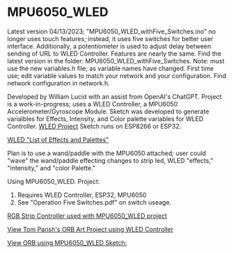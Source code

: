 # MPU6050_WLED

Latest version 04/13/2023; "MPU6050_WLED_withFive_Switches.ino" no longer uses touch features; instead, it uses five switches for better user interface. 
Additionally, a potentiometer is used to adjust delay between sending of URL to WLED Controller.  Features are nearly the same.  Find the latest version 
in the folder: MPU6050_WLED_withFive_Switches. Note: must use the new variables.h file; as variable names have changed. First time use; edit variable values 
to match your network and your configuration.  Find network configuration in network.h.

Developed by William Lucid with an assist from OpenAI's ChatGPT.  Project is a work-in-progress; uses a WLED Controller, a MPU6050 Accelerometer/Gyroscope Module.  Sketch was developed to generate varialbles for Effects, Intensity, and Color palette variables for WLED Controller.  [WLED Project](https://kno.wled.ge/)  Sketch runs on ESP8266 or ESP32.

[WLED "List of Effects and Palettes"](https://github.com/Aircoookie/WLED/wiki/List-of-effects-and-palettes) 

Plan is to use a wand/paddle with the MPU6050 attached; user could "wave" the wand/paddle effecting changes 
to strip led, WLED "effects," "intensity," and "color Palette."

Using MPU6050_WLED. Project:
1.  Requires WLED Controller, ESP32, MPU6050
2.  See "Operation Five Switches.pdf" on switch useage.

[RGB Strip Controller used with MPU6050_WLED project](https://www.athom.tech/blank-1/wled-esp32-music-addressable-led-strip-controller)     

[View Tom Parish's ORB Art Project using WLED Controller](https://www.craft.do/s/uEoH8zY7xPudWD)

[View ORB using MPU6050_WLED Sketch:](https://drive.google.com/file/d/1ep3-D0ZQi7GCA-WQZV0VvKzEiCXjwCIK/view?usp=share_link)

